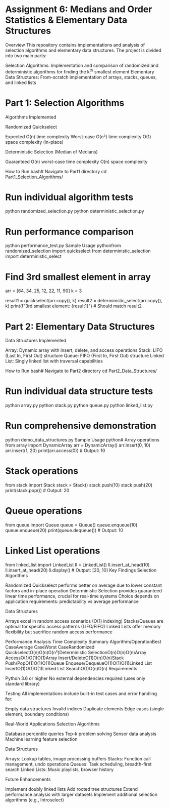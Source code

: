# Assignment 6: Medians and Order Statistics & Elementary Data Structures

Overview
This repository contains implementations and analysis of selection algorithms and elementary data structures. The project is divided into two main parts:

Selection Algorithms: Implementation and comparison of randomized and deterministic algorithms for finding the k<sup>th</sup> smallest element
Elementary Data Structures: From-scratch implementation of arrays, stacks, queues, and linked lists



# Part 1: Selection Algorithms
Algorithms Implemented

Randomized Quickselect

Expected O(n) time complexity
Worst-case O(n²) time complexity
O(1) space complexity (in-place)


Deterministic Selection (Median of Medians)

Guaranteed O(n) worst-case time complexity
O(n) space complexity



How to Run
bash# Navigate to Part1 directory
cd Part1_Selection_Algorithms/

# Run individual algorithm tests
python randomized_selection.py
python deterministic_selection.py

# Run performance comparison
python performance_test.py
Sample Usage
pythonfrom randomized_selection import quickselect
from deterministic_selection import deterministic_select

# Find 3rd smallest element in array
arr = [64, 34, 25, 12, 22, 11, 90]
k = 3

result1 = quickselect(arr.copy(), k)
result2 = deterministic_select(arr.copy(), k)
print(f"3rd smallest element: {result1}")  # Should match result2
# Part 2: Elementary Data Structures
Data Structures Implemented

Array: Dynamic array with insert, delete, and access operations
Stack: LIFO (Last In, First Out) structure
Queue: FIFO (First In, First Out) structure
Linked List: Singly linked list with traversal capabilities

How to Run
bash# Navigate to Part2 directory
cd Part2_Data_Structures/

# Run individual data structure tests
python array.py
python stack.py
python queue.py
python linked_list.py

# Run comprehensive demonstration
python demo_data_structures.py
Sample Usage
python# Array operations
from array import DynamicArray
arr = DynamicArray()
arr.insert(0, 10)
arr.insert(1, 20)
print(arr.access(0))  # Output: 10

# Stack operations
from stack import Stack
stack = Stack()
stack.push(10)
stack.push(20)
print(stack.pop())  # Output: 20

# Queue operations
from queue import Queue
queue = Queue()
queue.enqueue(10)
queue.enqueue(20)
print(queue.dequeue())  # Output: 10

# Linked List operations
from linked_list import LinkedList
ll = LinkedList()
ll.insert_at_head(10)
ll.insert_at_head(20)
ll.display()  # Output: [20, 10]
Key Findings
Selection Algorithms

Randomized Quickselect performs better on average due to lower constant factors and in-place operation
Deterministic Selection provides guaranteed linear time performance, crucial for real-time systems
Choice depends on application requirements: predictability vs average performance

Data Structures

Arrays excel in random access scenarios (O(1) indexing)
Stacks/Queues are optimal for specific access patterns (LIFO/FIFO)
Linked Lists offer memory flexibility but sacrifice random access performance

Performance Analysis
Time Complexity Summary
Algorithm/OperationBest CaseAverage CaseWorst CaseRandomized QuickselectO(n)O(n)O(n²)Deterministic SelectionO(n)O(n)O(n)Array AccessO(1)O(1)O(1)Array Insert/DeleteO(1)O(n)O(n)Stack Push/PopO(1)O(1)O(1)Queue Enqueue/DequeueO(1)O(1)O(1)Linked List InsertO(1)O(1)O(1)Linked List SearchO(1)O(n)O(n)
Requirements

Python 3.6 or higher
No external dependencies required (uses only standard library)

Testing
All implementations include built-in test cases and error handling for:

Empty data structures
Invalid indices
Duplicate elements
Edge cases (single element, boundary conditions)

Real-World Applications
Selection Algorithms

Database percentile queries
Top-k problem solving
Sensor data analysis
Machine learning feature selection

Data Structures

Arrays: Lookup tables, image processing buffers
Stacks: Function call management, undo operations
Queues: Task scheduling, breadth-first search
Linked Lists: Music playlists, browser history

Future Enhancements

Implement doubly linked lists
Add rooted tree structures
Extend performance analysis with larger datasets
Implement additional selection algorithms (e.g., Introselect)

